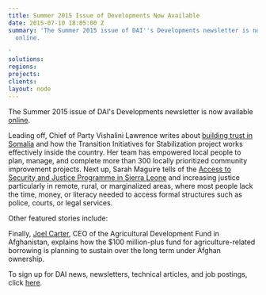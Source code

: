 ```yaml
---
title: Summer 2015 Issue of Developments Now Available
date: 2015-07-10 18:05:00 Z
summary: 'The Summer 2015 issue of DAI''s Developments newsletter is now available
  online.

'
solutions: 
regions: 
projects: 
clients: 
layout: node
---
```


The Summer 2015 issue of DAI's Developments newsletter is now available [online][1].

Leading off, Chief of Party Vishalini Lawrence writes about [building trust in Somalia][2] and how the Transition Initiatives for Stabilization project works effectively inside the country. Her team has empowered local people to plan, manage, and complete more than 300 locally prioritized community improvement projects. Next up, Sarah Maguire tells of the [Access to Security and Justice Programme in Sierra Leone][3] and increasing justice particularly in remote, rural, or marginalized areas, where most people lack the time, money, or literacy needed to access formal structures such as police, courts, or legal services.

Other featured stories include:

Finally, [Joel Carter][4], CEO of the Agricultural Development Fund in Afghanistan, explains how the $100 million-plus fund for agriculture-related borrowing is planning to sustain over the long term under Afghan ownership.

To sign up for DAI news, newsletters, technical articles, and job postings, click [here][5].

[1]: http://dai-global-developments.com/developments/summer-2015/
[2]: http://dai-global-developments.com/articles/building-trust-while-rebuilding-somalia/
[3]: http://dai-global-developments.com/articles/in-sierra-leone-enhancing-traditional-law-and-justice-services-for-rural-people/
[4]: http://dai-global-developments.com/articles/interview-with-joel-o-carter-ceo-of-the-afghanistan-agricultural-development-fund/
[5]: /sign-up
